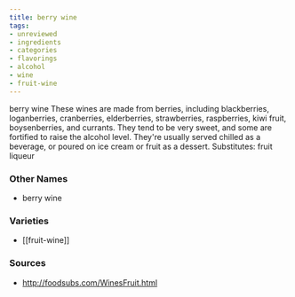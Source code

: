 ```yaml
---
title: berry wine
tags:
- unreviewed
- ingredients
- categories
- flavorings
- alcohol
- wine
- fruit-wine
---
```

berry wine These wines are made from berries, including blackberries, loganberries, cranberries, elderberries, strawberries, raspberries, kiwi fruit, boysenberries, and currants. They tend to be very sweet, and some are fortified to raise the alcohol level. They're usually served chilled as a beverage, or poured on ice cream or fruit as a dessert. Substitutes: fruit liqueur

### Other Names

* berry wine

### Varieties

* [[fruit-wine]]

### Sources
* http://foodsubs.com/WinesFruit.html
